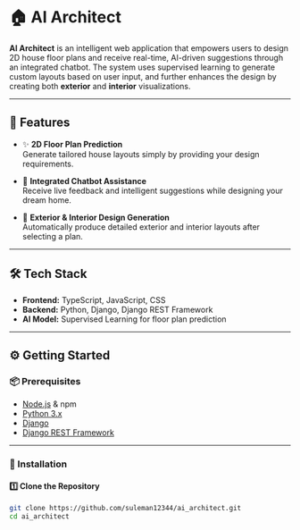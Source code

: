 # 🏠 AI Architect

**AI Architect** is an intelligent web application that empowers users to design 2D house floor plans and receive real-time, AI-driven suggestions through an integrated chatbot. The system uses supervised learning to generate custom layouts based on user input, and further enhances the design by creating both **exterior** and **interior** visualizations.

---

## 🚀 Features

- ✨ **2D Floor Plan Prediction**  
  Generate tailored house layouts simply by providing your design requirements.

- 💬 **Integrated Chatbot Assistance**  
  Receive live feedback and intelligent suggestions while designing your dream home.

- 🏡 **Exterior & Interior Design Generation**  
  Automatically produce detailed exterior and interior layouts after selecting a plan.

---

## 🛠 Tech Stack

- **Frontend:** TypeScript, JavaScript, CSS  
- **Backend:** Python, Django, Django REST Framework  
- **AI Model:** Supervised Learning for floor plan prediction

---

## ⚙️ Getting Started

### 📦 Prerequisites

- [Node.js](https://nodejs.org/) & npm
- [Python 3.x](https://www.python.org/)
- [Django](https://www.djangoproject.com/)
- [Django REST Framework](https://www.django-rest-framework.org/)

---

### 📁 Installation

#### 1️⃣ Clone the Repository

```bash
git clone https://github.com/suleman12344/ai_architect.git
cd ai_architect
